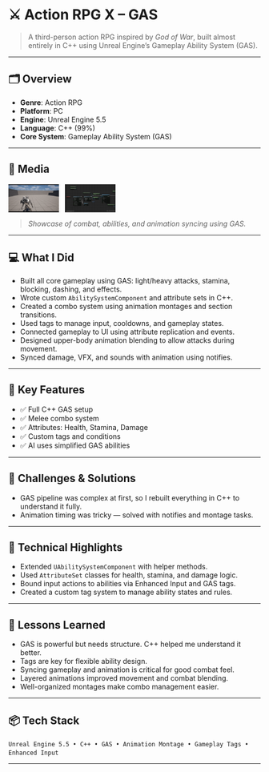 # ⚔️ Action RPG X – GAS

> A third-person action RPG inspired by *God of War*, built almost entirely in C++ using Unreal Engine’s Gameplay Ability System (GAS).

---

## 🗂 Overview

- **Genre**: Action RPG
- **Platform**: PC
- **Engine**: Unreal Engine 5.5
- **Language**: C++ (99%)
- **Core System**: Gameplay Ability System (GAS)

---

## 📸 Media

<div style="display: flex; gap: 12px; flex-wrap: wrap; justify-content: flex-start;">
  <img src="_media/actionrpg/showcase-1.gif" style="width: 20%;" alt="Gameplay Screenshot">
  <img src="_media/actionrpg/showcase-gas-2.png" style="width: 20%;" alt="Gameplay Screenshot">
</div>

> *Showcase of combat, abilities, and animation syncing using GAS.*

---

## 💻 What I Did

- Built all core gameplay using GAS: light/heavy attacks, stamina, blocking, dashing, and effects.
- Wrote custom `AbilitySystemComponent` and attribute sets in C++.
- Created a combo system using animation montages and section transitions.
- Used tags to manage input, cooldowns, and gameplay states.
- Connected gameplay to UI using attribute replication and events.
- Designed upper-body animation blending to allow attacks during movement.
- Synced damage, VFX, and sounds with animation using notifies.

---

## 🔧 Key Features

- ✅ Full C++ GAS setup
- ✅ Melee combo system
- ✅ Attributes: Health, Stamina, Damage
- ✅ Custom tags and conditions
- ✅ AI uses simplified GAS abilities

---

## 🧪 Challenges & Solutions

- GAS pipeline was complex at first, so I rebuilt everything in C++ to understand it fully.
- Animation timing was tricky — solved with notifies and montage tasks.

---

## 🔬 Technical Highlights

- Extended `UAbilitySystemComponent` with helper methods.
- Used `AttributeSet` classes for health, stamina, and damage logic.
- Bound input actions to abilities via Enhanced Input and GAS tags.
- Created a custom tag system to manage ability states and rules.

---

## 🧠 Lessons Learned

- GAS is powerful but needs structure. C++ helped me understand it better.
- Tags are key for flexible ability design.
- Syncing gameplay and animation is critical for good combat feel.
- Layered animations improved movement and combat blending.
- Well-organized montages make combo management easier.

---

## 📦 Tech Stack

`Unreal Engine 5.5 • C++ • GAS • Animation Montage • Gameplay Tags • Enhanced Input`

---
